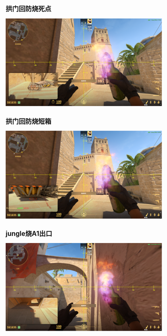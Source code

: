 ## 拱门回防烧死点
![alt text](<../../assets/de_mirage CT Incendiary Grenade/image.png>)

## 拱门回防烧短箱
![alt text](<../../assets/de_mirage CT Incendiary Grenade/image-2.png>)

## jungle烧A1出口
![alt text](<../../assets/de_mirage CT Incendiary Grenade/image-1.png>)